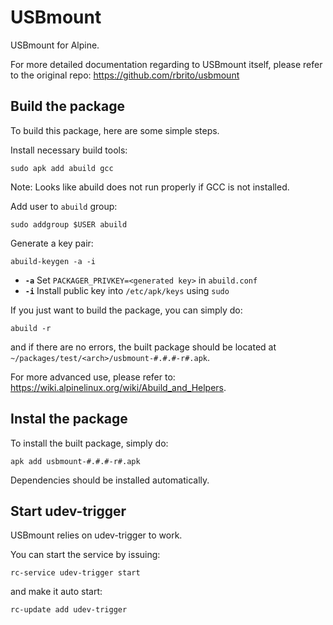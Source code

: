 # USBmount

USBmount for Alpine.

For more detailed documentation regarding to USBmount itself, please refer to the original repo: <https://github.com/rbrito/usbmount>

## Build the package

To build this package, here are some simple steps.

Install necessary build tools:

```
sudo apk add abuild gcc
```

Note: Looks like abuild does not run properly if GCC is not installed.

Add user to `abuild` group:

```
sudo addgroup $USER abuild
```

Generate a key pair:

```
abuild-keygen -a -i
```

- **`-a`** Set `PACKAGER_PRIVKEY=<generated key>` in `abuild.conf`
- **`-i`** Install public key into `/etc/apk/keys` using `sudo`

If you just want to build the package, you can simply do:

```
abuild -r
```

and if there are no errors, the built package should be located at `~/packages/test/<arch>/usbmount-#.#.#-r#.apk`.

For more advanced use, please refer to: <https://wiki.alpinelinux.org/wiki/Abuild_and_Helpers>.

## Instal the package

To install the built package, simply do:

```
apk add usbmount-#.#.#-r#.apk
```

Dependencies should be installed automatically.

## Start udev-trigger

USBmount  relies on  udev-trigger to work.

You can start the service by issuing:

```
rc-service udev-trigger start
```

and make it auto start:

```
rc-update add udev-trigger
```

